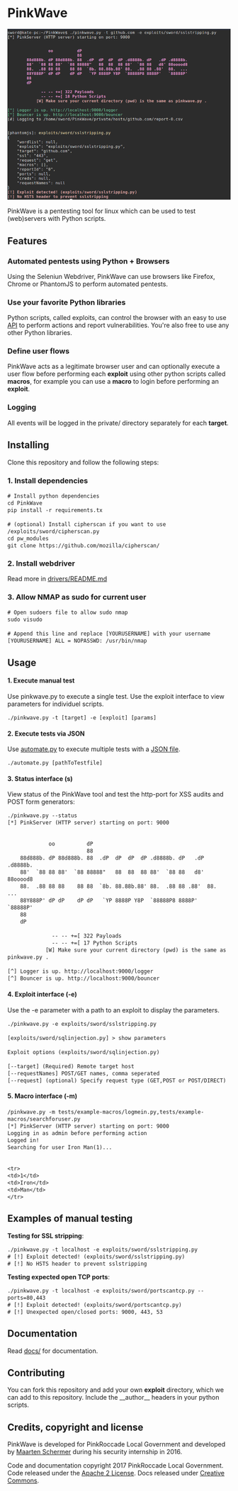 PinkWave
==========

![PinkWave demo](docs/images/demo.png)

PinkWave is a pentesting tool for linux which can be used to test (web)servers
with Python scripts. 


## Features
### Automated pentests using Python + Browsers
Using the Seleniun Webdriver, PinkWave can use browsers
like Firefox, Chrome or PhantomJS to perform automated pentests. 

### Use your favorite Python libraries
Python scripts, called exploits, can control the browser with an easy to use [API](docs/devleopers/extensions/Request.py) to perform actions and report vulnerabilities. You're also free to use any other Python libraries.


### Define user flows 
PinkWave acts as a legitimate browser user and can optionally execute a user flow before performing each **exploit** using other python scripts called **macros**, for example you can use a **macro** to login before performing an **exploit**.


### Logging
All events will be logged in the private/ directory separately for each **target**.




## Installing
Clone this repository and follow the following steps:

### 1\. Install dependencies
```
# Install python dependencies
cd PinkWave
pip install -r requirements.tx

# (optional) Install cipherscan if you want to use /exploits/sword/cipherscan.py
cd pw_modules
git clone https://github.com/mozilla/cipherscan/
```

### 2\. Install webdriver
Read more in [drivers/README.md](https://github.com/PinkRoccadeLG/pinkwave/tree/master/drivers)

### 3\. Allow NMAP as sudo for current user
```
# Open sudoers file to allow sudo nmap
sudo visudo

# Append this line and replace [YOURUSERNAME] with your username
[YOURUSERNAME] ALL = NOPASSWD: /usr/bin/nmap
```

## Usage

#### 1\. Execute manual test
Use pinkwave.py to execute a single test. Use the exploit interface to view parameters for individuel scripts.  
```
./pinkwave.py -t [target] -e [exploit] [params]
```

#### 2\. Execute tests via JSON
Use [automate.py](docs/administrators/automate-tests.markdown) to execute multiple tests with a [JSON file](docs/administrators/automate-tests.markdown).
```/
./automate.py [pathToTestfile]
```

#### 3\. Status interface (s)
View status of the PinkWave tool and test the http-port for XSS audits and POST form generators: 
```
./pinkwave.py --status
[*] PinkServer (HTTP server) starting on port: 9000


             oo          dP                                             
                         88                                             
    88d888b. dP 88d888b. 88  .dP  dP  dP  dP .d8888b. dP   .dP .d8888b. 
    88'  `88 88 88'  `88 88888"   88  88  88 88'  `88 88   d8' 88ooood8 
    88.  .88 88 88    88 88  `8b. 88.88b.88' 88.  .88 88 .88'  88.  ... 
    88Y888P' dP dP    dP dP   `YP 8888P Y8P  `88888P8 8888P'   `88888P' 
    88                                                                  
    dP                                                                  

              -- -- +=[ 322 Payloads 
              -- -- +=[ 17 Python Scripts 
            [W] Make sure your current directory (pwd) is the same as pinkwave.py .
            
[^] Logger is up. http://localhost:9000/logger
[^] Bouncer is up. http://localhost:9000/bouncer
```

#### 4\.  Exploit interface (-e)
Use the -e parameter with a path to an exploit to display the parameters.

```
./pinkwave.py -e exploits/sword/sslstripping.py

[exploits/sword/sqlinjection.py] > show parameters

Exploit options (exploits/sword/sqlinjection.py)

[--target] (Required) Remote target host
[--requestNames] POST/GET names, comma seperated
[--request] (optional) Specify request type (GET,POST or POST/DIRECT)
```

#### 5\. Macro interface (-m)
```
/pinkwave.py -m tests/example-macros/logmein.py,tests/example-macros/searchforuser.py
[*] PinkServer (HTTP server) starting on port: 9000
Logging in as admin before performing action
Logged in!
Searching for user Iron Man(1)...


<tr>
<td>1</td>
<td>Iron</td>
<td>Man</td>
</tr>

```



## Examples of manual testing
**Testing for SSL stripping**:
```
./pinkwave.py -t localhost -e exploits/sword/sslstripping.py
# [!] Exploit detected! (exploits/sword/sslstripping.py)
# [!] No HSTS header to prevent sslstripping
```

**Testing expected open TCP ports**:
```
./pinkwave.py -t localhost -e exploits/sword/portscantcp.py --ports=80,443
# [!] Exploit detected! (exploits/sword/portscantcp.py)
# [!] Unexpected open/closed ports: 9000, 443, 53

```



## Documentation
Read [docs/](https://github.com/PinkRoccadeLG/pinkwave/tree/master/docs) for documentation.

## Contributing
You can fork this repository and add your own **exploit** directory, which we can add to this repository. Include the \_\_author\_\_ headers in your python scripts.



## Credits, copyright and license

PinkWave is developed for PinkRoccade Local Government and developed by [Maarten Schermer](https://github.com/maartensch) during his security internship in 2016.

Code and documentation copyright 2017 PinkRoccade Local Government. Code released under the [Apache 2 License](https://github.com/PinkRoccadeLG/pinkwave/blob/master/LICENSE). Docs released under [Creative Commons](https://github.com/PinkRoccadeLG/pinkwave/blob/master/docs/LICENSE).
